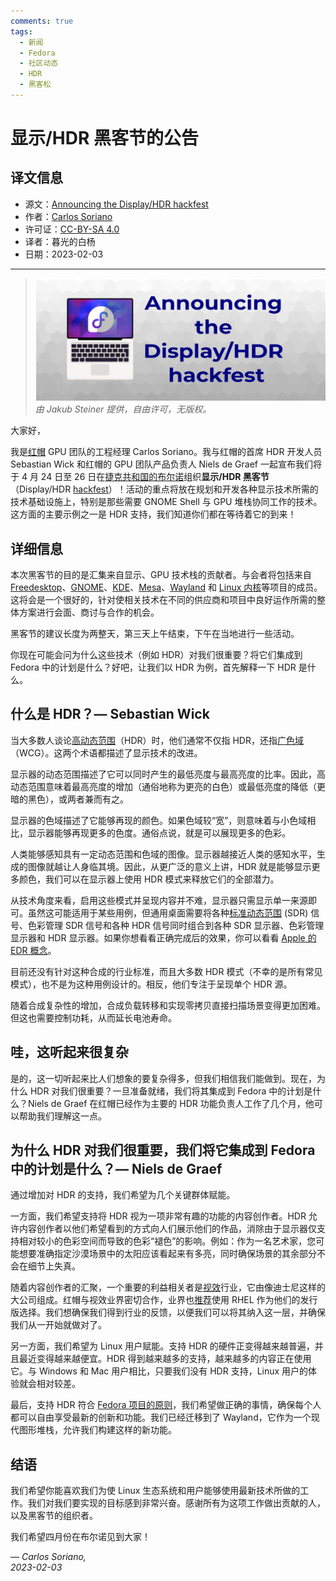 ```yaml
---
comments: true
tags:
  - 新闻
  - Fedora
  - 社区动态
  - HDR
  - 黑客松
---
```


# 显示/HDR 黑客节的公告

## 译文信息

- 源文：[Announcing the Display/HDR hackfest](https://fedoramagazine.org/announcing-the-display-hdr-hackfest/)
- 作者：[Carlos Soriano](https://fedoramagazine.org/author/csoriano/)
- 许可证：[CC-BY-SA 4.0](http://creativecommons.org/licenses/by-sa/4.0/)
- 译者：暮光的白杨
- 日期：2023-02-03

----

>![cover](./images/2023-02/HDR-Display_Hacker_fest-1024x433.jpg)
>*由 Jakub Steiner 提供，自由许可，无版权。*

大家好，

我是[红帽](https://en.wikipedia.org/wiki/Red_Hat) GPU 团队的工程经理 Carlos Soriano。我与红帽的首席 HDR 开发人员 Sebastian Wick 和红帽的 GPU 团队产品负责人 Niels de Graef 一起宣布我们将于 4 月 24 日至 26 日在[捷克共和国的布尔诺](https://en.wikipedia.org/wiki/Brno)组织**显示/HDR 黑客节**（Display/HDR [hackfest](https://en.wikipedia.org/wiki/Hackathon)）！活动的重点将放在规划和开发各种显示技术所需的技术基础设施上，特别是那些需要 GNOME Shell 与 GPU 堆栈协同工作的技术。这方面的主要示例之一是 HDR 支持，我们知道你们都在等待着它的到来！

## 详细信息

本次黑客节的目的是汇集来自显示、GPU 技术栈的贡献者。与会者将包括来自 [Freedesktop](https://freedesktop.org)、[GNOME](https://www.gnome.org/)、[KDE](https://kde.org/)、[Mesa](https://mesa3d.org)、[Wayland](https://wayland.freedesktop.org/) 和 [Linux 内核](https://www.kernel.org)等项目的成员。这将会是一个很好的，针对使相关技术在不同的供应商和项目中良好运作所需的整体方案进行会面、商讨与合作的机会。

黑客节的建议长度为两整天，第三天上午结束，下午在当地进行一些活动。

你现在可能会问为什么这些技术（例如 HDR）对我们很重要？将它们集成到 Fedora 中的计划是什么？好吧，让我们以 HDR 为例，首先解释一下 HDR 是什么。

## 什么是 HDR？— Sebastian Wick

当大多数人谈论[高动态范围](https://en.wikipedia.org/wiki/High_dynamic_range)（HDR）时，他们通常不仅指 HDR，还指[广色域](https://en.wikipedia.org/wiki/Gamut#Wide_color_gamut)（WCG）。这两个术语都描述了显示技术的改进。

显示器的动态范围描述了它可以同时产生的最低亮度与最高亮度的比率。因此，高动态范围意味着最高亮度的增加（通俗地称为更亮的白色）或最低亮度的降低（更暗的黑色），或两者兼而有之。

显示器的色域描述了它能够再现的颜色。如果色域较“宽”，则意味着与小色域相比，显示器能够再现更多的色度。通俗点说，就是可以展现更多的色彩。

人类能够感知具有一定动态范围和色域的图像。显示器越接近人类的感知水平，生成的图像就越让人身临其境。因此，从更广泛的意义上讲，HDR 就是能够显示更多颜色，我们可以在显示器上使用 HDR 模式来释放它们的全部潜力。

从技术角度来看，启用这些模式并呈现内容并不难，显示器只需显示单一来源即可。虽然这可能适用于某些用例，但通用桌面需要将各种[标准动态范围](https://en.wikipedia.org/wiki/Standard-dynamic-range_video) (SDR) 信号、色彩管理 SDR 信号和各种 HDR 信号同时组合到各种 SDR 显示器、色彩管理显示器和 HDR 显示器。如果你想看看正确完成后的效果，你可以看看 [Apple 的 EDR 概念](https://prolost.com/blog/edr)。

目前还没有针对这种合成的行业标准，而且大多数 HDR 模式（不幸的是所有常见模式），也不是为这种用例设计的。相反，他们专注于呈现单个 HDR 源。

随着合成复杂性的增加，合成负载转移和实现零拷贝直接扫描场景变得更加困难。但这也需要控制功耗，从而延长电池寿命。

## 哇，这听起来很复杂

是的，这一切听起来比人们想象的要复杂得多，但我们相信我们能做到。现在，为什么 HDR 对我们很重要？一旦准备就绪，我们将其集成到 Fedora 中的计划是什么？Niels de Graef 在红帽已经作为主要的 HDR 功能负责人工作了几个月，他可以帮助我们理解这一点。

## 为什么 HDR 对我们很重要，我们将它集成到 Fedora 中的计划是什么？— Niels de Graef

通过增加对 HDR 的支持，我们希望为几个关键群体赋能。

一方面，我们希望支持将 HDR 视为一项非常有趣的功能的内容创作者。HDR 允许内容创作者以他们希望看到的方式向人们展示他们的作品，消除由于显示器仅支持相对较小的色彩空间而导致的色彩“褪色”的影响。例如：作为一名艺术家，您可能想要准确指定沙漠场景中的太阳应该看起来有多亮，同时确保场景的其余部分不会在细节上失真。

随着内容创作者的汇聚，一个重要的利益相关者是[视效](https://en.wikipedia.org/wiki/Visual_effects)行业，它由像迪士尼这样的大公司组成。红帽与视效业界密切合作，业界也[推荐](https://drive.google.com/file/d/12k-YZVHuxJs0LVKH_l6l9nf_qcYLfaLJ/view)使用 RHEL 作为他们的发行版选择。我们想确保我们得到行业的反馈，以便我们可以将其纳入这一层，并确保我们从一开始就做对了。

另一方面，我们希望为 Linux 用户赋能。支持 HDR 的硬件正变得越来越普遍，并且最近变得越来越便宜。HDR 得到越来越多的支持，越来越多的内容正在使用它。与 Windows 和 Mac 用户相比，只要我们没有 HDR 支持，Linux 用户的体验就会相对较差。

最后，支持 HDR 符合 [Fedora 项目的原则](https://docs.fedoraproject.org/en-US/project/)，我们希望做正确的事情，确保每个人都可以自由享受最新的创新和功能。我们已经迁移到了 Wayland，它作为一个现代图形堆栈，允许我们构建这样的新功能。

## 结语

我们希望你能喜欢我们为使 Linux 生态系统和用户能够使用最新技术所做的工作。我们对我们要实现的目标感到非常兴奋。感谢所有为这项工作做出贡献的人，以及黑客节的组织者。

我们希望四月份在布尔诺见到大家！

— *Carlos Soriano,*  
*2023-02-03*